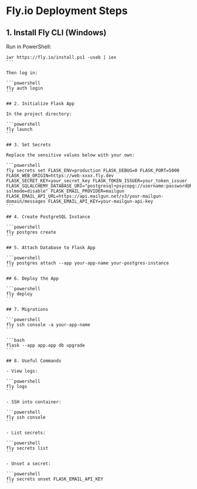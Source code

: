 # Fly.io Deployment Steps

## 1. Install Fly CLI (Windows)

Run in PowerShell:

```​powershell
iwr https://fly.io/install.ps1 -useb | iex
```​

Then log in:

```​powershell
fly auth login
```​

## 2. Initialize Flask App

In the project directory:

```​powershell
fly launch
```​

## 3. Set Secrets

Replace the sensitive values below with your own:

```​powershell
fly secrets set FLASK_ENV=production FLASK_DEBUG=0 FLASK_PORT=5000 FLASK_WEB_ORIGIN=https://web-xxxx.fly.dev FLASK_SECRET_KEY=your_secret_key FLASK_TOKEN_ISSUER=your_token_issuer FLASK_SQLALCHEMY_DATABASE_URI="postgresql+psycopg://username:password@host:5432/dbname?sslmode=disable" FLASK_EMAIL_PROVIDER=mailgun FLASK_EMAIL_API_URL=https://api.mailgun.net/v3/your-mailgun-domain/messages FLASK_EMAIL_API_KEY=your-mailgun-api-key
```​

## 4. Create PostgreSQL Instance

```​powershell
fly postgres create
```​

## 5. Attach Database to Flask App

```​powershell
fly postgres attach --app your-app-name your-postgres-instance
```​

## 6. Deploy the App

```​powershell
fly deploy
```​

## 7. Migrations

```​powershell
fly ssh console -a your-app-name
```​

```bash
flask --app app.app db upgrade
```​

## 8. Useful Commands

- View logs:

```​powershell
fly logs
```​

- SSH into container:

```​powershell
fly ssh console
```​

- List secrets:

```​powershell
fly secrets list
```​

- Unset a secret:

```​powershell
fly secrets unset FLASK_EMAIL_API_KEY
```​
